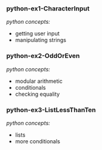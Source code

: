 ### python-ex1-CharacterInput
_python concepts:_
- getting user input
- manipulating strings

### python-ex2-OddOrEven
_python concepts:_
- modular arithmetic
- conditionals
- checking equality

### python-ex3-ListLessThanTen
_python concepts:_
- lists
- more conditionals

